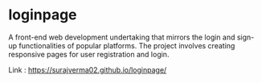# loginpage
A front-end web development undertaking that mirrors the login and sign-up functionalities of popular platforms. The project involves creating responsive pages for user registration and login.

Link : https://surajverma02.github.io/loginpage/
